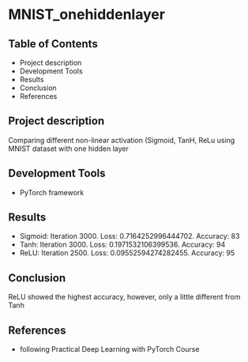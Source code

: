 # MNIST_onehiddenlayer

## Table of Contents
* Project description
* Development Tools
* Results
* Conclusion
* References

## Project description
Comparing different non-linear activation (Sigmoid, TanH, ReLu using MNIST dataset with one hidden layer 

## Development Tools
* PyTorch framework

## Results
* Sigmoid: Iteration 3000. Loss: 0.7164252996444702. Accuracy: 83
* Tanh: Iteration 3000. Loss: 0.1971532106399536. Accuracy: 94
* ReLU: Iteration 2500. Loss: 0.09552594274282455. Accuracy: 95

## Conclusion
ReLU showed the highest accuracy, however, only a little different from Tanh

## References
* following Practical Deep Learning with PyTorch Course
